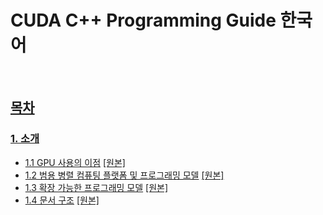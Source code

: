 # CUDA C++ Programming Guide 한국어

<br>

## [목차](https://docs.nvidia.com/cuda/cuda-c-programming-guide/contents.html#contents)

### [1. 소개](https://docs.nvidia.com/cuda/cuda-c-programming-guide/index.html#introduction)
- [1.1 GPU 사용의 이점]() [[원본]](https://docs.nvidia.com/cuda/cuda-c-programming-guide/index.html#the-benefits-of-using-gpus)
- [1.2 범용 병렬 컴퓨팅 플랫폼 및 프로그래밍 모델]() [[원본]](https://docs.nvidia.com/cuda/cuda-c-programming-guide/index.html#cuda-a-general-purpose-parallel-computing-platform-and-programming-model)
- [1.3 확장 가능한 프로그래밍 모델]() [[원본]](https://docs.nvidia.com/cuda/cuda-c-programming-guide/index.html#a-scalable-programming-model)
- [1.4 문서 구조]() [[원본]](https://docs.nvidia.com/cuda/cuda-c-programming-guide/index.html#document-structure)

